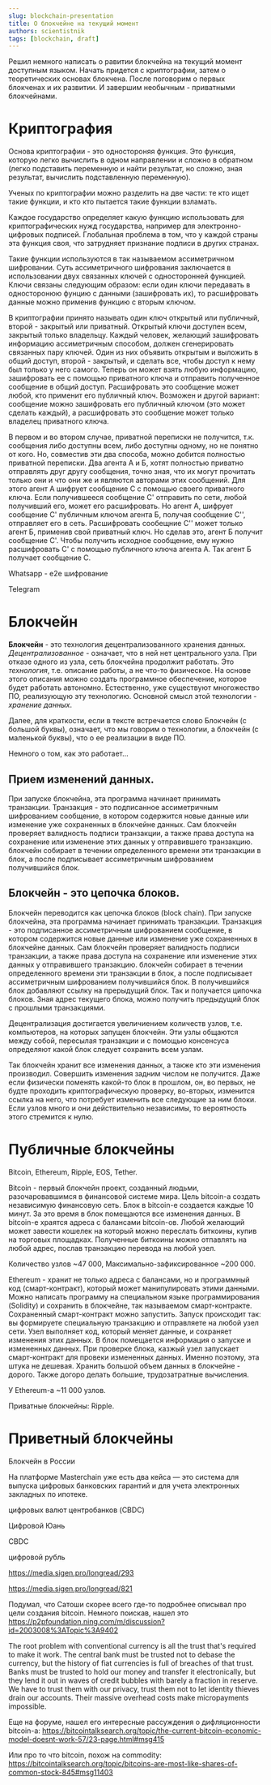 ```yaml
---
slug: blockchain-presentation
title: О блокчейне на текущий момент
authors: scientistnik
tags: [blockchain, draft]
---
```


Решил немного написать о равитии блокчейна на текущий момент доступным языком. Начать придется с криптографии, затем о теоретических основах блокчена. После поговорим о первых блокченах и их развитии. И завершим необычным - приватными блокчейнами.<!--truncate-->

# Криптография

Основа криптографии - это одностороняя функция. Это функция, которую легко вычислить в одном направлении и сложно в обратном (легко подставить переменную и найти результат, но сложно, зная результат, вычислить подставленную переменную).

Ученых по криптографии можно разделить на две части: те кто ищет такие функции, и кто кто пытается такие функции взламать.

Каждое государство определяет какую функцию использовать для криптографических нужд государства, например для электронно-цифровых подписей. Глобальная проблема в том, что у каждой страны эта функция своя, что затрудняет признание подписи в других странах.

Такие функции используются в так называемом ассиметричном шифровании. Суть ассиметричного шифрования заключается в использовании двух связанных ключей с односторонней функцией. Ключи связаны следующим образом: если один ключи передавать в односторонюю фунцию с данными (зашифровать их), то расшифровать данные можно применив функцию с вторым ключом.

В криптографии принято называть один ключ открытый или публичный, второй - закрытый или приватный. Открытый ключи доступен всем, закрытый только владельцу.
Каждый человек, желающий зашифровать информацию ассиметричным способом, должен сгенерировать связанных пару ключей. Один из них объявить открытым и выложить в общий доступ, второй - закрытый, и сделать все, чтобы доступ к нему был только у него самого. Теперь он может взять любую информацию, зашифровать ее с помощью приватного ключа и отправить полученное сообщение в общий доступ. Расшифровать это сообщение может любой, кто применит его публичный ключ. Возможен и другой вариант: сообщение можно зашифровать его публичный ключом (это может сделать каждый), а расшифровать это сообщение может только владелец приватного ключа.

В первом и во втором случае, приватной переписки не получится, т.к. сообщения либо доступны всем, либо доступны одному, но не понятно от кого. Но, совместив эти два способа, можно добится полностью приватной переписки. Два агента А и Б, хотят полностью приватно отправлять друг другу сообщения, точно зная, что их могут прочитать только они и что они же и являются авторами этих сообщений. Для этого агент А шифрует сообщение С с помощью своего приватного ключа. Если получившееся сообщение С' отправить по сети, любой получивший его, может его расшифровать. Но агент А, шифрует сообщение С' публичным ключом агента Б, получая сообщение C'', отправляет его в сеть. Расшифровать сообещние С'' может только агент Б, применив свой приватный ключ. Но сделав это, агент Б получит сообщение С'. Чтобы получить исходное сообщение, ему нужно расшифровать С' с помощью публичного ключа агента А. Так агент Б получает сообщение С.

Whatsapp - e2e шифрование

Telegram

# Блокчейн

**Блокчейн** - это технология децентрализованного хранения данных.
_Децентрализованное_ - означает, что в ней нет центрального узла. При отказе одного из узла, сеть блокчейна продолжит работать.
Это _технология_, т.е. описание работы, а не что-то физическое. На основе этого описания можно создать программное обеспечение, которое будет работать автономно. Естественно, уже существуют многожество ПО, реализующую эту технологию.
Основной смысл этой технологии - _хранение данных_.

Далее, для краткости, если в тексте встречается слово Блокчейн (с большой буквы), означает, что мы говорим о технологии, а блокчейн (с маленькой буквы), что о ее реализации в виде ПО.

Немного о том, как это работает...

## Прием изменений данных.

При запуске блокчейна, эта программа начинает принимать транзакции. Транзакция - это подписанное ассиметричным шифрованием сообщение, в котором содержится новые данные или изменение уже сохраненных в блокчейне данных. Сам блокчейн проверяет валидность подписи транзакции, а также права доступа на сохранение или изменение этих данных у отправившего транзакцию. блокчейн собирает в течении определенного времени эти транзакции в блок, а после подписывает ассиметричным шифрованием получившийся блок.

## Блокчейн - это цепочка блоков.

Блокчейн переводится как цепочка блоков (block chain). При запуске блокчейна, эта программа начинает принимать транзакции. Транзакция - это подписанное ассиметричным шифрованием сообщение, в котором содержится новые данные или изменение уже сохраненных в блокчейне данных. Сам блокчейн проверяет валидность подписи транзакции, а также права доступа на сохранение или изменение этих данных у отправившего транзакцию. блокчейн собирает в течении определенного времени эти транзакции в блок, а после подписывает ассиметричным шифрованием получившийся блок. В получившийся блок добавляют ссылку на прерыдущий блок. Так и получается ципочка блоков. Зная адрес текущего блока, можно получить предыдущий блок с прошлыми транзакциями.

Децентрализация достигается увеличиением количеств узлов, т.е. компьютеров, на которых запущен блокчейн. Эти узлы общаются между собой, пересылая транзакции и с помощью консенсуса определяют какой блок следует сохранить всем узлам.

Так блокчейн хранит все изменения данных, а также кто эти изменения производил. Совершить изменения задним числом не получится. Даже если физически поменять какой-то блок в прошлом, он, во первых, не будте проходить криптографическую проверку, во-вторых, изменится ссылка на него, что потребует изменить все следующие за ним блоки. Если узлов много и они действительно независимы, то вероятность этого стремится к нулю.

# Публичные блокчейны

Bitcoin, Ethereum, Ripple, EOS, Tether.

Bitcoin - первый блокчейн проект, созданный людьми, разочаровавшимся в финансовой системе мира. Цель bitcoin-а создать независимую финансовую сеть. Блок в bitcoin-е создается каждые 10 минут. За это время в блок помещаются все изменения данных. В bitcoin-е храятся адреса с балансами bitcoin-ов. Любой желающий может завести кошелек на который можно переслать биткоины, купив на торговых площадках. Полученные биткоины можно отпавлять на любой адрес, послав транзакцию перевода на любой узел.

Количество узлов ~47 000, Максимально-зафиксированное ~200 000.

Ethereum - хранит не только адреса с балансами, но и программный код (смарт-контракт), который может манипулировать этими данными. Можно написать программу на специальном языке программирования (Solidity) и сохранить в блокчейне, так называемом смарт-контракте. Сохраненный смарт-контракт можно запустить. Запуск происходит так: вы формируете специальную транзакцию и отправляете на любой узел сети. Узел выполняет код, который меняет данные, и сохраняет изменения этих данных. В блок помещается информация о запуске и измененных данных. При проверке блока, казжый узел запускает смарт-контракт для провеки измененных данных. Именно поэтому, эта штука не дешевая. Хранить большой объем данных в блокчейне - дорого. Также догоро делать большие, трудозатратные вычисления.

У Ethereum-а ~11 000 узлов.

Приватные блокчейны: Ripple.

# Приветный блокчейны

Блокчейн в России

На платформе Masterchain уже есть два кейса — это система для выпуска цифровых банковских гарантий и для учета электронных закладных по ипотеке.

цифровых валют центробанков (CBDC)

Цифровой Юань

CBDC

цифровой рубль

https://media.sigen.pro/longread/293

https://media.sigen.pro/longread/821

Подумал, что Сатоши скорее всего где-то подробнее описывал про цели создания bitcoin. Немного поискав, нашел это
https://p2pfoundation.ning.com/m/discussion?id=2003008%3ATopic%3A9402

The root problem with conventional currency is all the trust that's required to make it work. The central bank must be trusted not to debase the currency, but the history of fiat currencies is full of breaches of that trust. Banks must be trusted to hold our money and transfer it electronically, but they lend it out in waves of credit bubbles with barely a fraction in reserve. We have to trust them with our privacy, trust them not to let identity thieves drain our accounts. Their massive overhead costs make micropayments impossible.

Еще на форуме, нашел его интересные рассуждения о дифляционности bitcoin-а:
https://bitcointalksearch.org/topic/the-current-bitcoin-economic-model-doesnt-work-57/23-page.html#msg415

Или про то что bitcoin, похож на commodity:
https://bitcointalksearch.org/topic/bitcoins-are-most-like-shares-of-common-stock-845#msg11403
